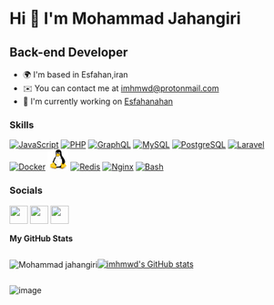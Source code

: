 Hi 👋 I'm Mohammad Jahangiri
===================================

Back-end Developer
-----------------

* 🌍  I'm based in Esfahan,iran
* ✉️  You can contact me at [imhmwd@protonmail.com](mailto:imhmwd@protonmail.com)
* 🚀  I'm currently working on [Esfahanahan](http://esfahanahan.com)

### Skills

<p align="left">
<a href="https://developer.mozilla.org/en-US/docs/Web/JavaScript" target="_blank" rel="noreferrer"><img src="https://raw.githubusercontent.com/danielcranney/readme-generator/main/public/icons/skills/javascript-colored.svg" width="36" height="36" alt="JavaScript" /></a>
<a href="https://www.php.net/" target="_blank" rel="noreferrer"><img src="https://raw.githubusercontent.com/danielcranney/readme-generator/main/public/icons/skills/php-colored.svg" width="36" height="36" alt="PHP" /></a>
<a href="https://graphql.org/" target="_blank" rel="noreferrer"><img src="https://raw.githubusercontent.com/danielcranney/readme-generator/main/public/icons/skills/graphql-colored.svg" width="36" height="36" alt="GraphQL" /></a>
<a href="https://www.mysql.com/" target="_blank" rel="noreferrer"><img src="https://raw.githubusercontent.com/danielcranney/readme-generator/main/public/icons/skills/mysql-colored.svg" width="36" height="36" alt="MySQL" /></a>
<a href="https://www.postgresql.org/" target="_blank" rel="noreferrer"><img src="https://raw.githubusercontent.com/danielcranney/readme-generator/main/public/icons/skills/postgresql-colored.svg" width="36" height="36" alt="PostgreSQL" /></a>
<a href="https://laravel.com/" target="_blank" rel="noreferrer"><img src="https://raw.githubusercontent.com/danielcranney/readme-generator/main/public/icons/skills/laravel-colored.svg" width="36" height="36" alt="Laravel" /></a>
<a href="https://docker.com/" target="_blank" rel="noreferrer"><img src="https://www.docker.com/wp-content/uploads/2022/03/Moby-logo-480x344.png.webp" width="36" height="36" alt="Docker" /></a>
<a href="https://www.linux.org/" target="_blank" rel="noreferrer"><img src="https://raw.githubusercontent.com/devicons/devicon/master/icons/linux/linux-original.svg" width="36" height="36" alt="Linux" /></a>  
<a href="https://www.redis.is/" target="_blank" rel="noreferrer"><img src="https://upload.wikimedia.org/wikipedia/en/6/6b/Redis_Logo.svg" width="36" height="36" alt="Redis" /></a>  
<a href="https://nginx.org/" target="_blank" rel="noreferrer"><img src="https://upload.wikimedia.org/wikipedia/commons/thumb/c/c5/Nginx_logo.svg/121px-Nginx_logo.svg.png" width="36" height="36" alt="Nginx" /></a>  
<a href="https://www.gnu.org/software/bash/" target="_blank" rel="noreferrer"><img src="https://camo.githubusercontent.com/bbb327d6ba7708520eaafd13396fed64d73bf5df5c4cdd0ba03cf0843f7a9340/68747470733a2f2f7777772e766563746f726c6f676f2e7a6f6e652f6c6f676f732f676e755f626173682f676e755f626173682d69636f6e2e737667" width="36" height="36" alt="Bash" /></a>  
  
### Socials

<p align="left"> <a href="https://www.github.com/imhmwd" target="_blank" rel="noreferrer"><img src="https://raw.githubusercontent.com/danielcranney/readme-generator/main/public/icons/socials/github.svg" width="32" height="32" /></a> <a href="http://www.instagram.com/mohmdjhn" target="_blank" rel="noreferrer"><img src="https://raw.githubusercontent.com/danielcranney/readme-generator/main/public/icons/socials/instagram.svg" width="32" height="32" /></a> <a href="https://www.linkedin.com/in/mohammadjhn/" target="_blank" rel="noreferrer"><img src="https://raw.githubusercontent.com/danielcranney/readme-generator/main/public/icons/socials/linkedin.svg" width="32" height="32" /></a></p>

<b>My GitHub Stats</b>
<div style="display : flex; ">
<p><img align="center" src="https://github-readme-streak-stats.herokuapp.com/?user=imhmwd&theme=highcontrast" alt="Mohammad jahangiri" /></p>
  
<a href="http://www.github.com/imhmwd"><img src="https://github-readme-stats.vercel.app/api?username=imhmwd&show_icons=true&hide=&count_private=true&title_color=3382ed&text_color=ffffff&icon_color=3382ed&bg_color=1c1917&hide_border=true&show_icons=true" alt="imhmwd's GitHub stats" /></a>
  
</div>  

![image](https://github.com/freekmurze/freekmurze/blob/master/dino.gif)
